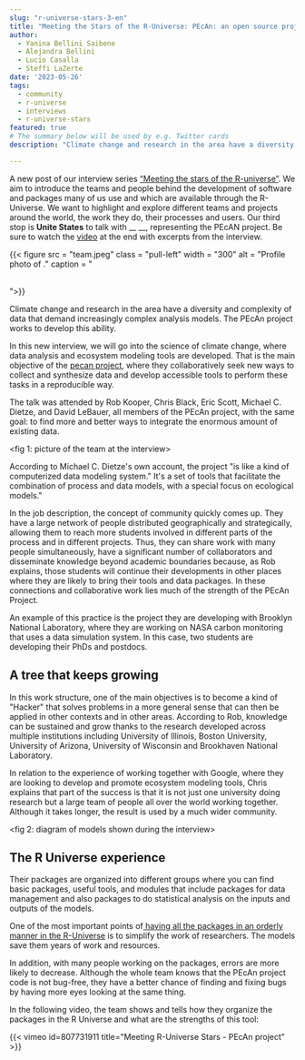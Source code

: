 ```yaml
---
slug: "r-universe-stars-3-en"
title: "Meeting the Stars of the R-Universe: PEcAn: an open source project to take care of the planet"
author:
  - Yanina Bellini Saibene
  - Alejandra Bellini
  - Lucio Casalla  
  - Steffi LaZerte
date: '2023-05-26'
tags:
  - community
  - r-universe
  - interviews
  - r-universe-stars
featured: true
# The summary below will be used by e.g. Twitter cards
description: "Climate change and research in the area have a diversity and complexity of data that demand increasingly complex analysis models. The PEcAn project works to develop this ability."

---
```


A new post of our interview series [“Meeting the stars of the R-universe”](/tags/r-universe-stars/). We aim to introduce the teams and people behind the development of software and packages many of us use and which are available through the R-Universe. We want to highlight and explore different teams and projects around the world, the work they do, their processes and users. Our third stop is __Unite States__ to talk with __  __, representing the PEcAN project. Be sure to watch the [video](/blog/2023/03/30/r-universe-stars-3-en/#video-of-the-interview) at the end with excerpts from the interview.


{{< figure src = "team.jpeg" class = "pull-left" width = "300" alt = "Profile photo of ." caption = "<center><strong></strong><br></center>">}}

Climate change and research in the area have a diversity and complexity of data that demand increasingly complex analysis models. The PEcAn project works to develop this ability.

In this new interview, we will go into the science of climate change, where data analysis and ecosystem modeling tools are developed. That is the main objective of the [pecan project](https://pecanproject.github.io/), where they collaboratively seek new ways to collect and synthesize data and develop accessible tools to perform these tasks in a reproducible way.

The talk was attended by Rob Kooper, Chris Black, Eric Scott, Michael C. Dietze, and David LeBauer, all members of the PEcAn project, with the same goal: to find more and better ways to integrate the enormous amount of existing data.

<fig 1: picture of the team at the interview>

According to Michael C. Dietze's own account, the project "is like a kind of computerized data modeling system." It's a set of tools that facilitate the combination of process and data models, with a special focus on ecological models."

In the job description, the concept of community quickly comes up. They have a large network of people distributed geographically and strategically, allowing them to reach more students involved in different parts of the process and in different projects. Thus, they can share work with many people simultaneously, have a significant number of collaborators and disseminate knowledge beyond academic boundaries because, as Rob explains, those students will continue their developments in other places where they are likely to bring their tools and data packages. In these connections and collaborative work lies much of the strength of the PEcAn Project.

An example of this practice is the project they are developing with Brooklyn National Laboratory, where they are working on NASA carbon monitoring that uses a data simulation system. In this case, two students are developing their PhDs and postdocs.

## A tree that keeps growing 

In this work structure, one of the main objectives is to become a kind of "Hacker" that solves problems in a more general sense that can then be applied in other contexts and in other areas. According to Rob, knowledge can be sustained and grow thanks to the research developed across multiple institutions including University of Illinois, Boston University, University of Arizona, University of Wisconsin and Brookhaven National Laboratory. 

In relation to the experience of working together with Google, where they are looking to develop and promote ecosystem modeling tools, Chris explains that part of the success is that it is not just one university doing research but a large team of people all over the world working together. Although it takes longer, the result is used by a much wider community.

<fig 2: diagram of models shown during the interview>

## The R Universe experience

Their packages are organized into different groups where you can find basic packages, useful tools, and modules that include packages for data management and also packages to do statistical analysis on the inputs and outputs of the models.

One of the most important points of[ having all the packages in an orderly manner in the R-Universe](https://pecanproject.r-universe.dev/builds) is to simplify the work of researchers. The models save them years of work and resources.

In addition, with many people working on the packages, errors are more likely to decrease. Although the whole team knows that the PEcAn project code is not bug-free, they have a better chance of finding and fixing bugs by having more eyes looking at the same thing.

In the following video, the team shows and tells how they organize the packages in the R Universe and what are the strengths of this tool:

<embebed video>

{{< vimeo id=807731911 title="Meeting R-Universe Stars - PEcAn project" >}}

